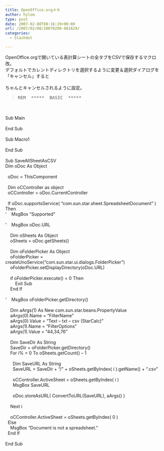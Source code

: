 ```yaml
---
title: OpenOffice.orgメモ
author: hylom
type: post
date: 2007-02-08T08:16:29+00:00
url: /2007/02/08/20070208-081629/
categories:
  - Slashdot

---
```

OpenOffice.orgで開いている表計算シートの全タブをCSVで保存するマクロ改。   
デフォルトでカレントディレクトリを選択するように変更＆選択ダイアログを「キャンセル」すると</br>   
ちゃんとキャンセルされるように設定。 

> <div>
>   <tt> REM&nbsp; *****&nbsp; BASIC&nbsp; ***** </tt>
> </div>

</br>   
&nbsp;</br>   
Sub Main</br>   
&nbsp;</br>   
End Sub</br>   
&nbsp;</br>   
Sub Macro1</br>   
&nbsp;</br>   
End Sub</br>   
&nbsp;</br>   
Sub SaveAllSheetAsCSV</br>   
Dim oDoc As Object</br>   
&nbsp;</br>   
&nbsp; oDoc = ThisComponent</br>   
&nbsp;</br>   
&nbsp; Dim oCController as object</br>   
&nbsp; oCController = oDoc.CurrentController</br>   
&nbsp;</br>   
&nbsp; If oDoc.supportsService( &#8220;com.sun.star.sheet.SpreadsheetDocument&#8221; ) Then</br>   
&#8216;&nbsp; &nbsp; MsgBox &#8220;Supported&#8221;</br>   
&nbsp;</br>   
&#8216;&nbsp; &nbsp; MsgBox oDoc.URL</br>   
&nbsp;</br>   
&nbsp; &nbsp; Dim oSheets As Object</br>   
&nbsp; &nbsp; oSheets = oDoc.getSheets()</br>   
&nbsp;</br>   
&nbsp; &nbsp; Dim oFolderPicker As Object</br>   
&nbsp; &nbsp; oFolderPicker = createUnoService(&#8220;com.sun.star.ui.dialogs.FolderPicker&#8221;)</br>   
&nbsp; &nbsp; oFolderPicker.setDisplayDirectory(oDoc.URL)</br>   
&nbsp;</br>   
&nbsp; &nbsp; if oFolderPicker.execute() = 0 Then</br>   
&nbsp; &nbsp; &nbsp; &nbsp; Exit Sub</br>   
&nbsp; &nbsp; End If</br>   
&nbsp;</br>   
&#8216;&nbsp; &nbsp; MsgBox oFolderPicker.getDirectory()</br>   
&nbsp;</br>   
&nbsp; &nbsp; Dim aArgs(1) As New com.sun.star.beans.PropertyValue</br>   
&nbsp; &nbsp; aArgs(0).Name = &#8220;FilterName&#8221;</br>   
&nbsp; &nbsp; aArgs(0).Value = &#8220;Text &#8211; txt &#8211; csv (StarCalc)&#8221;</br>   
&nbsp; &nbsp; aArgs(1).Name = &#8220;FilterOptions&#8221;</br>   
&nbsp; &nbsp; aArgs(1).Value = &#8220;44&#44;34&#44;76&#8221;</br>   
&nbsp;</br>   
&nbsp; &nbsp; Dim SaveDir As String</br>   
&nbsp; &nbsp; SaveDir = oFolderPicker.getDirectory()</br>   
&nbsp; &nbsp; For i% = 0 To oSheets.getCount() &#8211; 1</br>   
&nbsp;</br>   
&nbsp; &nbsp; &nbsp; Dim SaveURL As String</br>   
&nbsp; &nbsp; &nbsp; SaveURL = SaveDir + &#8220;/&#8221; + oSheets.getByIndex( i ).getName() + &#8220;.csv&#8221;</br>   
&nbsp;</br>   
&nbsp; &nbsp; &nbsp; oCController.ActiveSheet = oSheets.getByIndex( i )</br>   
&nbsp; &nbsp; &nbsp; MsgBox SaveURL</br>   
&nbsp;</br>   
&nbsp; &nbsp; &nbsp; oDoc.storeAsURL( ConvertToURL(SaveURL)&#44; aArgs() )</br>   
&nbsp;</br>   
&nbsp; &nbsp; Next i</br>   
&nbsp;</br>   
&nbsp; &nbsp; oCController.ActiveSheet = oSheets.getByIndex( 0 )</br>   
&nbsp; Else</br>   
&nbsp; &nbsp; MsgBox &#8220;Document is not a spreadsheet.&#8221;</br>   
&nbsp; End If</br>   
&nbsp;</br>   
End Sub</br>